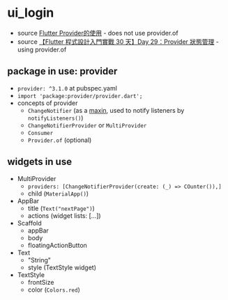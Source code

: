 # ui_login
* source [Flutter Provider的使用](http://tw-hkt.blogspot.com/2019/08/flutter-sharedpreferences.html) - does not use provider.of
* source [【Flutter 程式設計入門實戰 30 天】Day 29：Provider 狀態管理](http://tw-hkt.blogspot.com/2019/11/flutter-30-day-29provider.html) - using provider.of

## package in use: provider
* `provider: ^3.1.0` at pubspec.yaml
* `import 'package:provider/provider.dart';`
* concepts of provider
  * `ChangeNotifier` (as a [maxin](https://stackoverflow.com/questions/21682714/with-keyword-in-dart), used to notify listeners by `notifyListeners()`)
  * `ChangeNotifierProvider` or `MultiProvider` 
  * `Consumer`
  * `Provider.of` (optional)

## widgets in use
* MultiProvider
  * `providers: [ChangeNotifierProvider(create: (_) => COunter()),]`
  * child (`MaterialApp()`)
* AppBar
  * title (`Text("nextPage")`)
  * actions (widget lists: <Widget>[...])
* Scaffold
  * appBar
  * body
  * floatingActionButton
* Text
  * "String"
  * style (TextStyle widget)
* TextStyle
  * frontSize
  * color (`Colors.red`)